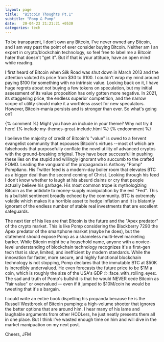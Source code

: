 ```yaml
---
layout: page
title:  "Bitcoin Thoughts Pt.1"
subtitle: "Pomp & Pump"
date:   20-04-23 21:21:21 +0530
categories: tech
---
```


To be transparent, I don’t own any Bitcoin, I've never owned any Bitcoin, and I am way past the point of ever consider buying Bitcoin. Neither am I an expert in crypto/blockchain technology, so feel free to label me a Bitcoin hater that doesn't "get it". But if that is your attitude, have an open mind while reading.

I first heard of Bitcoin when Silk Road was shut down in March 2013 and the attention valuted its price from $30 to $100. I couldn't wrap my mind around paying $100 for something with no intrinsic value.  Looking back on it, I have huge regrets about not buying a few tokens on speculation, but my initial assessment of its value proposition has only gotten more negative. In 2021, its staggering price, the endless superior competition, and the narrow scope of utility should make it a worthless asset for new speculators. However, Bitcoin-mania persists and is stronger than ever. So what's going on?

{% comment %}
Might you have an include in your theme? Why not try it here!
{% include my-themes-great-include.html %}
{% endcomment %}

I believe the majority of credit of Bitcoin's "value" is owed to a fervent evangelist community that espouses Bitcoin's virtues --most of which are falsehoods that purposefully conflate the novel utility of advanced cryptos with the ground-breaking original. They have been successful in pushing these lies on the stupid and willingly ignorant who succumb to the crafted FOMO. Leading the vanguard of the propaganda is Anthony "Pomp" Pompliano. His Twitter feed is a modern-day boiler room that elevates BTC as a bigger deal than the second coming of Christ. Looking through his feed I don't know whether to laugh at his absurd claims or cry that people actually believe his garbage. His most common trope is mythologizing Bitcoin as the antidote to money-supply manipulation by the evil "Fed". This is a bullshit sentiment broadly echoed by the community.  BTC is extremely volatile which makes it a horrible asset to hedge inflation and it is blatantly ignorant of the endless number of stable real investments that are excellent safeguards.

The next tier of his lies are that Bitcoin is the future and the "Apex predator" of the crypto market. This is like Pomp considering the Blackberry 7290 the Apex predator of the smartphone market (maybe he does), but the statement should expose Pomp as a shameless multi-level marketing barker. While Bitcoin might be a household name, anyone with a novice-level understanding of blockchain technology recognizes it's a first-gen tech that is slow, limited, and inefficient by modern standards. While the innovation for faster, more secure, and highly functional blockchain technology is not stopping, Pomp declares that the immutable BTC at $50K is incredibly undervalued. He even forecasts the future price to be $1M a coin, which is roughly the size of the USA's GDP :roll_eyes: :face_with_rolling_eyes:. The sad and truth of Pomp's bullshit is that he would NEVER cede Bitcoin as "fair value" or overvalued -- even if it jumped to $10M/coin he would be tweeting that it's a bargain. 

I could write an entire book dispelling his propanda because he is the Russell Westbrook of Bitcoin pumping: a high-volume shooter that ignores the better options that are around him. I hear many of his lame and laughable arguments from other HODLers, he just neatly presents them all in one place. But I think I've wasted enough time on him and will dive in the market manipuation on my next post.

Cheers,
JFM

